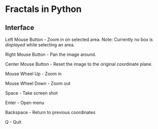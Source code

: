 # Fractals in Python

## Interface

Left Mouse Button -  Zoom in on selected area.
   Note: Currently no box is _displayed_ while selecting an area.

Right Mouse Button - Pan the image around.

Center Mouse Button - Reset the image to the original coordinate plane.

Mouse Wheel Up - Zoom in

Mouse Wheel Down - Zoom out

Space - Take screen shot

Enter - Open menu

Backspace - Return to previous coordinates

Q - Quit
